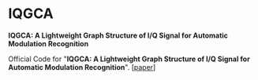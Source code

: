 # IQGCA

**IQGCA: A Lightweight Graph Structure of I/Q Signal for Automatic Modulation Recognition**

Official Code for "**IQGCA: A Lightweight Graph Structure of I/Q Signal for Automatic Modulation Recognition**". [[paper](https://ieeexplore.ieee.org/document/11091518/)]

